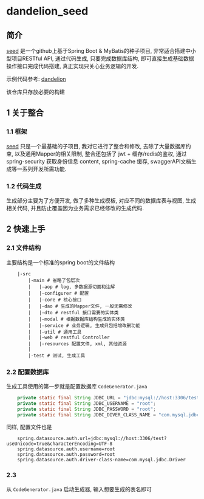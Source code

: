 # dandelion_seed

## 简介

[seed](https://github.com/lihengming/spring-boot-api-project-seed "") 是一个github上基于Spring Boot & MyBatis的种子项目, 非常适合搭建中小型项目RESTful API, 通过代码生成, 只要完成数据库结构, 即可直接生成基础数据操作接口完成代码搭建, 真正实现只关心业务逻辑的开发.

示例代码参考: [dandelion](https://github.com/MlightShadow/dandelion)

该仓库只存放必要的构建

## 1 关于整合

### 1.1 框架

[seed](https://github.com/lihengming/spring-boot-api-project-seed "") 只是一个最基础的子项目, 我对它进行了整合和修改, 去除了大量数据库约束, 以及通用Mapper的相关限制, 整合还包括了 jwt + 缓存/redis的鉴权, 通过spring-security 获取身份信息 content, spring-cache 缓存, swaggerAPI文档生成等一系列开发所需功能.

### 1.2 代码生成

生成部分主要为了方便开发, 做了多种生成模板, 对应不同的数据库表与视图, 生成相关代码, 并且防止覆盖因为业务需求已经修改的生成代码.

## 2 快速上手

### 2.1 文件结构

主要结构是一个标准的spring boot的文件结构

```none
    |-src
        |-main # 省略了包层次
        |   |-aop # log, 多数据源切面和注解
        |   |-configurer # 配置
        |   |-core # 核心接口
        |   |-dao # 生成的Mapper文件, 一般无需修改
        |   |-dto # restful 接口需要的实体类
        |   |-modal # 根据数据库结构生成的实体类
        |   |-service # 业务逻辑, 生成只包括增改删功能
        |   |-util # 通用工具
        |   |-web # restful Controller
        |   |-resources 配置文件, xml, 其他资源
        |
        |-test # 测试, 生成工具
```

### 2.2 配置数据库

生成工具使用的第一步就是配置数据库
`CodeGenerator.java`

```java
    private static final String JDBC_URL = "jdbc:mysql://host:3306/test";
    private static final String JDBC_USERNAME = "root";
    private static final String JDBC_PASSWORD = "root";
    private static final String JDBC_DIVER_CLASS_NAME = "com.mysql.jdbc.Driver";
```

同样, 配置文件也是

```prop
    spring.datasource.auth.url=jdbc:mysql://host:3306/test?useUnicode=true&characterEncoding=UTF-8
    spring.datasource.auth.username=root
    spring.datasource.auth.password=root
    spring.datasource.auth.driver-class-name=com.mysql.jdbc.Driver
```

### 2.3

从 `CodeGenerator.java` 启动生成器, 输入想要生成的表名即可
